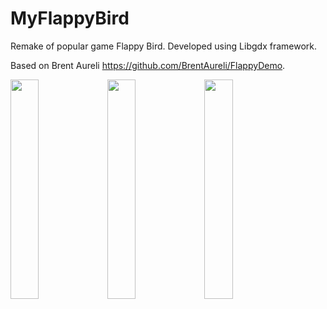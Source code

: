 # MyFlappyBird
Remake of popular game Flappy Bird.
Developed using Libgdx framework.

Based on Brent Aureli https://github.com/BrentAureli/FlappyDemo.

<img src="https://cloud.githubusercontent.com/assets/11705749/11914478/287ff884-a693-11e5-9267-9447233330a4.png" width="30%"></img> <img src="https://cloud.githubusercontent.com/assets/11705749/11914480/2c708c92-a693-11e5-94ec-ed931ce3f1b8.png" width="30%"></img> <img src="https://cloud.githubusercontent.com/assets/11705749/11914481/2de637c0-a693-11e5-8e57-d6de9f72c71e.png" width="30%"></img> 
